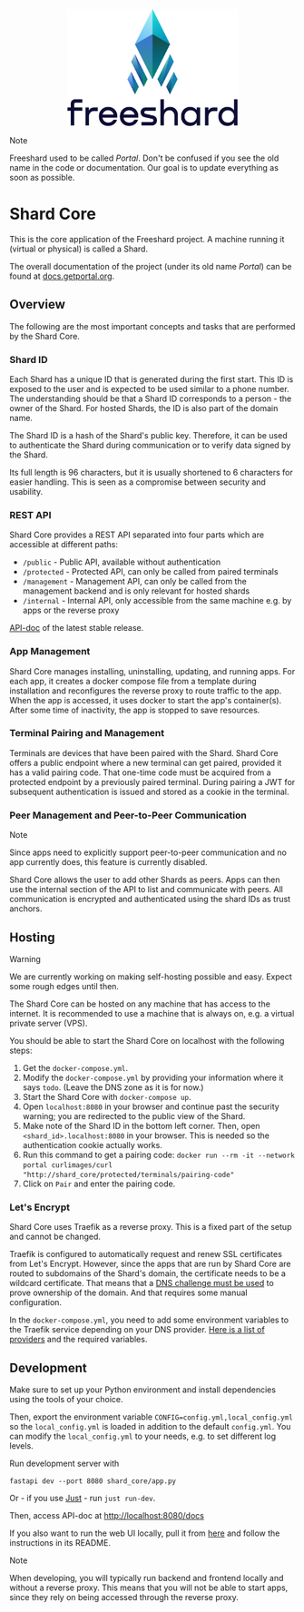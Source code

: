 <p align="center">
<picture>
    <source media="(prefers-color-scheme: dark)" srcset="readme/Freeshard_logo_for_dark.png">
    <source media="(prefers-color-scheme: light)" srcset="readme/Freeshard_logo_for_light.png">
    <img alt="Freeshard Logo" src="readme/Freeshard_logo_for_light.png" width="300">
</picture>
</p>

> [!NOTE]
> Freeshard used to be called _Portal_. Don't be confused if you see the old name in the code or documentation.
> Our goal is to update everything as soon as possible.

# Shard Core

This is the core application of the Freeshard project. A machine running it (virtual or physical) is called a Shard.

The overall documentation of the project (under its old name _Portal_) can be found at [docs.getportal.org](https://docs.getportal.org/).

## Overview

The following are the most important concepts and tasks that are performed by the Shard Core.

### Shard ID

Each Shard has a unique ID that is generated during the first start.
This ID is exposed to the user and is expected to be used similar to a phone number.
The understanding should be that a Shard ID corresponds to a person - the owner of the Shard.
For hosted Shards, the ID is also part of the domain name.

The Shard ID is a hash of the Shard's public key.
Therefore, it can be used to authenticate the Shard during communication or to verify data signed by the Shard.

Its full length is 96 characters, but it is usually shortened to 6 characters for easier handling.
This is seen as a compromise between security and usability.

### REST API

Shard Core provides a REST API separated into four parts which are accessible at different paths:

* `/public` - Public API, available without authentication
* `/protected` - Protected API, can only be called from paired terminals
* `/management` - Management API, can only be called from the management backend and is only relevant for hosted shards
* `/internal` - Internal API, only accessible from the same machine e.g. by apps or the reverse proxy

[API-doc](https://ptl.gitlab.io/portal_core/) of the latest stable release.

### App Management

Shard Core manages installing, uninstalling, updating, and running apps.
For each app, it creates a docker compose file from a template during installation and reconfigures the reverse proxy to route traffic to the app.
When the app is accessed, it uses docker to start the app's container(s).
After some time of inactivity, the app is stopped to save resources.

### Terminal Pairing and Management

Terminals are devices that have been paired with the Shard.
Shard Core offers a public endpoint where a new terminal can get paired, provided it has a valid pairing code.
That one-time code must be acquired from a protected endpoint by a previously paired terminal.
During pairing a JWT for subsequent authentication is issued and stored as a cookie in the terminal.

### Peer Management and Peer-to-Peer Communication

> [!NOTE]
> Since apps need to explicitly support peer-to-peer communication and no app currently does, this feature is currently disabled.

Shard Core allows the user to add other Shards as peers.
Apps can then use the internal section of the API to list and communicate with peers.
All communication is encrypted and authenticated using the shard IDs as trust anchors.

## Hosting

> [!WARNING]
> We are currently working on making self-hosting possible and easy.
> Expect some rough edges until then.

The Shard Core can be hosted on any machine that has access to the internet.
It is recommended to use a machine that is always on, e.g. a virtual private server (VPS).

You should be able to start the Shard Core on localhost with the following steps:

1. Get the `docker-compose.yml`.
2. Modify the `docker-compose.yml` by providing your information where it says `todo`. (Leave the DNS zone as it is for now.)
3. Start the Shard Core with `docker-compose up`.
4. Open `localhost:8080` in your browser and continue past the security warning; you are redirected to the public view of the Shard.
5. Make note of the Shard ID in the bottom left corner. Then, open `<shard_id>.localhost:8080` in your browser. This is needed so the authentication cookie actually works.
6. Run this command to get a pairing code: `docker run --rm -it --network portal curlimages/curl "http://shard_core/protected/terminals/pairing-code"`
7. Click on `Pair` and enter the pairing code.

### Let's Encrypt

Shard Core uses Traefik as a reverse proxy.
This is a fixed part of the setup and cannot be changed.

Traefik is configured to automatically request and renew SSL certificates from Let's Encrypt.
However, since the apps that are run by Shard Core are routed to subdomains of the Shard's domain, the certificate needs to be a wildcard certificate.
That means that a [DNS challenge must be used](https://doc.traefik.io/traefik/https/acme/#wildcard-domains) to prove ownership of the domain.
And that requires some manual configuration.

In the `docker-compose.yml`, you need to add some environment variables to the Traefik service depending on your DNS provider. [Here is a list of providers](https://doc.traefik.io/traefik/https/acme/#providers) and the required variables.

## Development

Make sure to set up your Python environment and install dependencies using the tools of your choice.

Then, export the environment variable `CONFIG=config.yml,local_config.yml` so the `local_config.yml` is loaded in addition to the default `config.yml`.
You can modify the `local_config.yml` to your needs, e.g. to set different log levels.

Run development server with 
```shell
fastapi dev --port 8080 shard_core/app.py
```

Or - if you use [Just](https://just.systems/) - run `just run-dev`.

Then, access API-doc at [http://localhost:8080/docs](http://localhost:8080/docs)

If you also want to run the web UI locally, pull it from [here](https://github.com/FreeshardBase/web-terminal) and follow the instructions in its README.

> [!NOTE]
> When developing, you will typically run backend and frontend locally and without a reverse proxy. This means that you will not be able to start apps, since they rely on being accessed through the reverse proxy.
